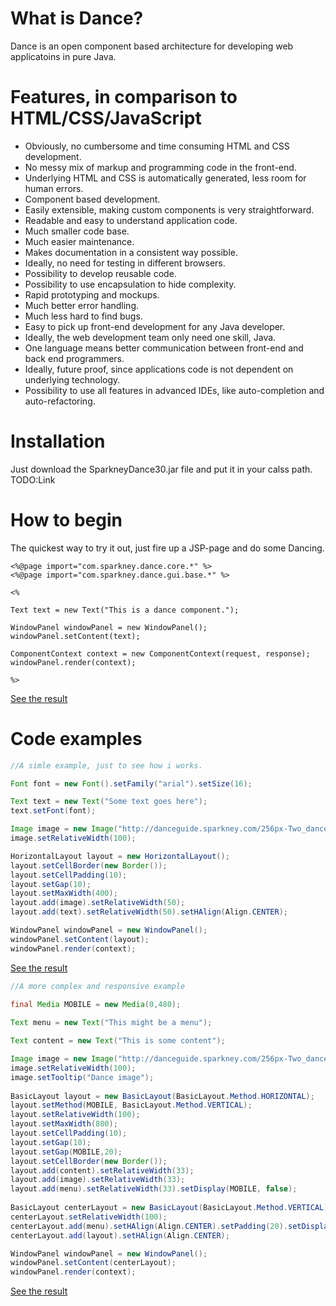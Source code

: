 # What is Dance?
Dance is an open component based architecture for developing web applicatoins in pure Java.

# Features, in comparison to HTML/CSS/JavaScript
* Obviously, no cumbersome and time consuming HTML and CSS development.
* No messy mix of markup and programming code in the front-end.
* Underlying HTML and CSS is automatically generated, less room for human errors.
* Component based development.
* Easily extensible, making custom components is very straightforward.
* Readable and easy to understand application code.
* Much smaller code base.
* Much easier maintenance.
* Makes documentation in a consistent way possible.
* Ideally, no need for testing in different browsers.
* Possibility to develop reusable code.
* Possibility to use encapsulation to hide complexity.
* Rapid prototyping and mockups.
* Much better error handling.
* Much less hard to find bugs.
* Easy to pick up front-end development for any Java developer.
* Ideally, the web development team only need one skill, Java.
* One language means better communication between front-end and back end programmers.
* Ideally, future proof, since applications code is not dependent on underlying technology.
* Possibility to use all features in advanced IDEs, like auto-completion and auto-refactoring.

# Installation
Just download the SparkneyDance30.jar file and put it in your calss path. TODO:Link

# How to begin
The quickest way to try it out, just fire up a JSP-page and do some Dancing.

```
<%@page import="com.sparkney.dance.core.*" %>
<%@page import="com.sparkney.dance.gui.base.*" %>

<%

Text text = new Text("This is a dance component.");

WindowPanel windowPanel = new WindowPanel();
windowPanel.setContent(text);

ComponentContext context = new ComponentContext(request, response);
windowPanel.render(context);

%>
```
<a href="jsp_example.html" target="_blank">See the result</a>


# Code examples

```java
//A simle example, just to see how i works.

Font font = new Font().setFamily("arial").setSize(16);

Text text = new Text("Some text goes here");
text.setFont(font);

Image image = new Image("http://danceguide.sparkney.com/256px-Two_dancers.jpg");
image.setRelativeWidth(100);

HorizontalLayout layout = new HorizontalLayout();
layout.setCellBorder(new Border());
layout.setCellPadding(10);
layout.setGap(10);
layout.setMaxWidth(400);
layout.add(image).setRelativeWidth(50);
layout.add(text).setRelativeWidth(50).setHAlign(Align.CENTER);

WindowPanel windowPanel = new WindowPanel();
windowPanel.setContent(layout);
windowPanel.render(context);

```
<a href="simple_example.html" target="_blank">See the result</a>


```java
//A more complex and responsive example
        
final Media MOBILE = new Media(0,480);

Text menu = new Text("This might be a menu");

Text content = new Text("This is some content");

Image image = new Image("http://danceguide.sparkney.com/256px-Two_dancers.jpg");
image.setRelativeWidth(100);
image.setTooltip("Dance image");
        
BasicLayout layout = new BasicLayout(BasicLayout.Method.HORIZONTAL);
layout.setMethod(MOBILE, BasicLayout.Method.VERTICAL);
layout.setRelativeWidth(100);
layout.setMaxWidth(800);
layout.setCellPadding(10);
layout.setGap(10);
layout.setGap(MOBILE,20);
layout.setCellBorder(new Border());
layout.add(content).setRelativeWidth(33);
layout.add(image).setRelativeWidth(33);
layout.add(menu).setRelativeWidth(33).setDisplay(MOBILE, false);
        
BasicLayout centerLayout = new BasicLayout(BasicLayout.Method.VERTICAL);
centerLayout.setRelativeWidth(100);
centerLayout.add(menu).setHAlign(Align.CENTER).setPadding(20).setDisplay(false).setDisplay(MOBILE, true);
centerLayout.add(layout).setHAlign(Align.CENTER);

WindowPanel windowPanel = new WindowPanel();
windowPanel.setContent(centerLayout);
windowPanel.render(context);
```
<a href="complex_example.html" target="_blank">See the result</a>

